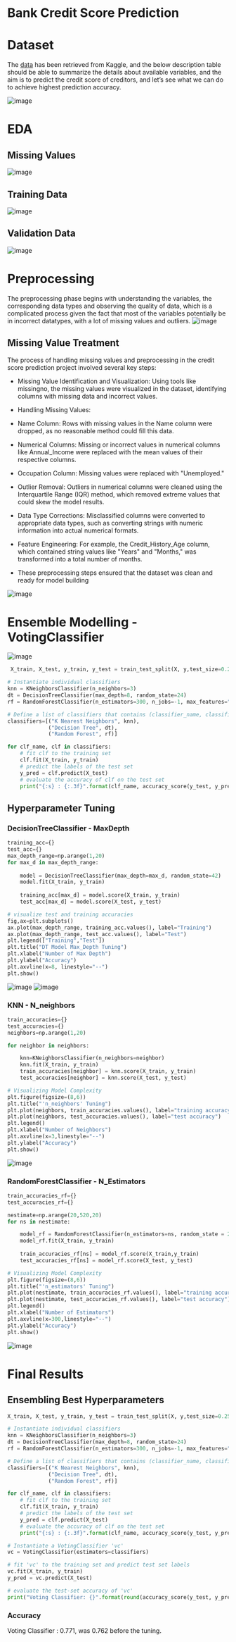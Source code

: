 # Bank Credit Score Prediction

# Dataset 
The [data](https://www.kaggle.com/datasets/parisrohan/credit-score-classification) has been retrieved from Kaggle, and the below description table should be able to summarize the details about available variables, and the aim is to predict the credit score of creditors, and let’s see what we can do to achieve highest prediction accuracy.

![image](https://github.com/user-attachments/assets/f3d77050-77b4-44a6-88ce-adc1f2063201)

# EDA
## Missing Values
![image](https://github.com/user-attachments/assets/d6b826e0-2766-4677-a4ee-31f4681376bf)
## Training Data
![image](https://github.com/user-attachments/assets/4ab11267-ce0b-44d7-8852-78981a451e5b)
## Validation Data
![image](https://github.com/user-attachments/assets/b4ada1f0-e08e-427c-a810-01faffc8272e)

# Preprocessing
The preprocessing phase begins with understanding the variables, the corresponding data types and observing the quality of data, which is a complicated process given the fact that most of the variables potentially be in incorrect datatypes, with a lot of missing values and outliers.
![image](https://github.com/user-attachments/assets/6ac912d3-75db-44d5-aa35-e3438db5747b)

## Missing Value Treatment
The process of handling missing values and preprocessing in the credit score prediction project involved several key steps:

 * Missing Value Identification and Visualization: Using tools like missingno, the missing values were visualized in the dataset, identifying columns with missing data and incorrect values.

 * Handling Missing Values:

  * Name Column: Rows with missing values in the Name column were dropped, as no reasonable method could fill this data.
  * Numerical Columns: Missing or incorrect values in numerical columns like Annual_Income were replaced with the mean values of their respective columns.
  * Occupation Column: Missing values were replaced with "Unemployed."
  * Outlier Removal: Outliers in numerical columns were cleaned using the Interquartile Range (IQR) method, which removed extreme values that could skew the model results.
  * Data Type Corrections: Misclassified columns were converted to appropriate data types, such as converting strings with numeric information into actual numerical formats.

* Feature Engineering: For example, the Credit_History_Age column, which contained string values like "Years" and "Months," was transformed into a total number of months.

* These preprocessing steps ensured that the dataset was clean and ready for model building​

![image](https://github.com/user-attachments/assets/cd2ebb2d-1366-443f-b8d8-72d99a35339a)

# Ensemble Modelling - VotingClassifier
![image](https://github.com/user-attachments/assets/9691e2b3-65a8-4454-b3e3-f47427ff2d98)


```Python
 X_train, X_test, y_train, y_test = train_test_split(X, y,test_size=0.25, shuffle=True)

# Instantiate individual classifiers
knn = KNeighborsClassifier(n_neighbors=3)
dt = DecisionTreeClassifier(max_depth=8, random_state=24)
rf = RandomForestClassifier(n_estimators=300, n_jobs=-1, max_features="log2", random_state = 24)

# Define a list of classifiers that contains (classifier_name, classifier)
classifiers=[("K Nearest Neighbors", knn),
             ("Decision Tree", dt),
             ("Random Forest", rf)]

for clf_name, clf in classifiers:
    # fit clf to the training set
    clf.fit(X_train, y_train)
    # predict the labels of the test set
    y_pred = clf.predict(X_test)
    # evaluate the accuracy of clf on the test set
    print("{:s} : {:.3f}".format(clf_name, accuracy_score(y_test, y_pred)))
```

## Hyperparameter Tuning
### DecisionTreeClassifier - MaxDepth 
```Python
training_acc={}
test_acc={}
max_depth_range=np.arange(1,20)
for max_d in max_depth_range:
    
    model = DecisionTreeClassifier(max_depth=max_d, random_state=42)
    model.fit(X_train, y_train)
    
    training_acc[max_d] = model.score(X_train, y_train)
    test_acc[max_d] = model.score(X_test, y_test)

# visualize test and training accuracies
fig,ax=plt.subplots()
ax.plot(max_depth_range, training_acc.values(), label="Training")
ax.plot(max_depth_range, test_acc.values(), label="Test")
plt.legend(["Training","Test"])
plt.title("DT Model Max_Depth Tuning")
plt.xlabel("Number of Max Depth")
plt.ylabel("Accuracy")
plt.axvline(x=8, linestyle="--")
plt.show()
```
![image](https://github.com/user-attachments/assets/e18440d3-551f-4451-9400-6439229c73eb)
![image](https://github.com/user-attachments/assets/8fa0b084-8337-449b-87c3-15e3563c1f16)

### KNN - N_neighbors
```Python
train_accuracies={}
test_accuracies={}
neighbors=np.arange(1,20)

for neighbor in neighbors:

    knn=KNeighborsClassifier(n_neighbors=neighbor)
    knn.fit(X_train, y_train)
    train_accuracies[neighbor] = knn.score(X_train, y_train)
    test_accuracies[neighbor] = knn.score(X_test, y_test)

# Visualizing Model Complexity 
plt.figure(figsize=(8,6))
plt.title("'n_neighbors' Tuning")
plt.plot(neighbors, train_accuracies.values(), label="training accuracy"),
plt.plot(neighbors, test_accuracies.values(), label="test accuracy")
plt.legend()
plt.xlabel("Number of Neighbors")
plt.axvline(x=3,linestyle="--")
plt.ylabel("Accuracy")
plt.show()
```
![image](https://github.com/user-attachments/assets/860313d4-6a5c-49f4-891d-1da95b965e34)


### RandomForestClassifier - N_Estimators
```Python
train_accuracies_rf={}
test_accuracies_rf={}

nestimate=np.arange(20,520,20)
for ns in nestimate:

    model_rf = RandomForestClassifier(n_estimators=ns, random_state = 24)
    model_rf.fit(X_train, y_train)
    
    train_accuracies_rf[ns] = model_rf.score(X_train,y_train)
    test_accuracies_rf[ns] = model_rf.score(X_test, y_test)

# Visualizing Model Complexity 
plt.figure(figsize=(8,6))
plt.title("'n_estimators' Tuning")
plt.plot(nestimate, train_accuracies_rf.values(), label="training accuracy"),
plt.plot(nestimate, test_accuracies_rf.values(), label="test accuracy")
plt.legend()
plt.xlabel("Number of Estimators")
plt.axvline(x=300,linestyle="--")
plt.ylabel("Accuracy")
plt.show()
```
![image](https://github.com/user-attachments/assets/52ebd872-49f0-4667-a77f-33483fdeab2a)

# Final Results

## Ensembling Best Hyperparameters
```Python
X_train, X_test, y_train, y_test = train_test_split(X, y,test_size=0.25, shuffle=True)

# Instantiate individual classifiers
knn = KNeighborsClassifier(n_neighbors=3)
dt = DecisionTreeClassifier(max_depth=8, random_state=24)
rf = RandomForestClassifier(n_estimators=300, n_jobs=-1, max_features="log2", random_state = 24)

# Define a list of classifiers that contains (classifier_name, classifier)
classifiers=[("K Nearest Neighbors", knn),
             ("Decision Tree", dt),
             ("Random Forest", rf)]

for clf_name, clf in classifiers:
    # fit clf to the training set
    clf.fit(X_train, y_train)
    # predict the labels of the test set
    y_pred = clf.predict(X_test)
    # evaluate the accuracy of clf on the test set
    print("{:s} : {:.3f}".format(clf_name, accuracy_score(y_test, y_pred)))

# Instantiate a VotingClassifier 'vc'
vc = VotingClassifier(estimators=classifiers)

# fit 'vc' to the training set and predict test set labels
vc.fit(X_train, y_train)
y_pred = vc.predict(X_test)

# evaluate the test-set accuracy of 'vc'
print("Voting Classifier: {}".format(round(accuracy_score(y_test, y_pred),3)))

```
### Accuracy
Voting Classifier : 0.771, was 0.762 before the tuning.
